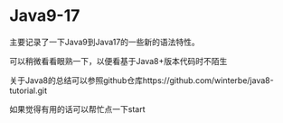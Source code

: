 # Java9-17

主要记录了一下Java9到Java17的一些新的语法特性。

可以稍微看看眼熟一下，以便看基于Java8+版本代码时不陌生

关于Java8的总结可以参照github仓库https://github.com/winterbe/java8-tutorial.git

如果觉得有用的话可以帮忙点一下start
